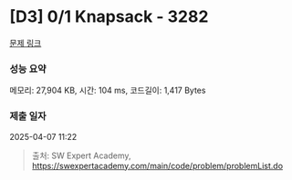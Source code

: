 # [D3] 0/1 Knapsack - 3282 

[문제 링크](https://swexpertacademy.com/main/code/problem/problemDetail.do?contestProbId=AWBJAVpqrzQDFAWr) 

### 성능 요약

메모리: 27,904 KB, 시간: 104 ms, 코드길이: 1,417 Bytes

### 제출 일자

2025-04-07 11:22



> 출처: SW Expert Academy, https://swexpertacademy.com/main/code/problem/problemList.do